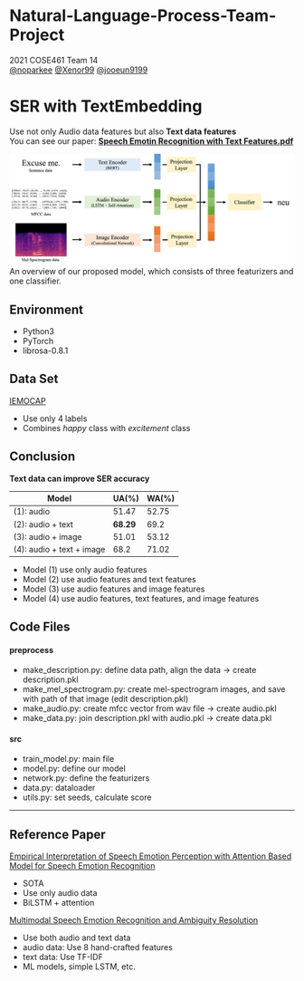 # Natural-Language-Process-Team-Project
2021 COSE461 Team 14   
[@noparkee](https://github.com/noparkee) [@Xenor99](https://github.com/Xenor99) [@jooeun9199](https://github.com/jooeun9199)

# SER with TextEmbedding
Use not only Audio data features but also **Text data features**      
You can see our paper: [**Speech Emotin Recognition with Text Features.pdf**](https://github.com/noparkee/Natural-Language-Process-Team-Project/blob/main/Speech%20Emotin%20Recognition%20with%20Text%20Features.pdf)


![ourmodel](model.png)   
An overview of our proposed model, which consists of three featurizers and one classifier.

## Environment
- Python3
- PyTorch
- librosa-0.8.1

## Data Set
[IEMOCAP](https://sail.usc.edu/iemocap/)
- Use only 4 labels
- Combines _happy_ class with _excitement_ class

## Conclusion
**Text data can improve SER accuracy**

|Model|UA(%)|WA(%)|
|------|---|---|
|(1): audio|51.47|52.75|
|(2): audio + text|**68.29**|69.2|
|(3): audio + image|51.01|53.12|
|(4): audio + text + image|68.2|71.02|

- Model (1) use only audio features
- Model (2) use audio features and text features
- Model (3) use audio features and image features
- Model (4) use audio features, text features, and image features

## Code Files
#### preprocess
- make_description.py: define data path, align the data -> create description.pkl
- make_mel_spectrogram.py: create mel-spectrogram images, and save with path of that image (edit description.pkl)
- make_audio.py: create mfcc vector from wav file -> create audio.pkl
- make_data.py: join description.pkl with audio.pkl -> create data.pkl
#### src
- train_model.py: main file
- model.py: define our model
- network.py: define the featurizers
- data.py: dataloader
- utils.py: set seeds, calculate score

---
## Reference Paper
[Empirical Interpretation of Speech Emotion Perception with Attention Based Model for Speech Emotion Recognition](http://www.interspeech2020.org/uploadfile/pdf/Thu-2-2-8.pdf)
- SOTA
- Use only audio data
- BiLSTM + attention

[Multimodal Speech Emotion Recognition and Ambiguity Resolution](https://arxiv.org/pdf/1904.06022v1.pdf)
- Use both audio and text data
- audio data: Use 8 hand-crafted features
- text data: Use TF-IDF
- ML models, simple LSTM, etc.
